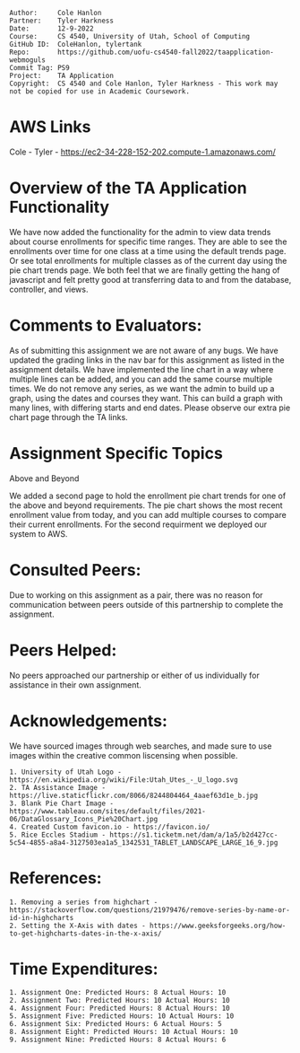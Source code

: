 ```
Author:     Cole Hanlon
Partner:    Tyler Harkness
Date:       12-9-2022
Course:     CS 4540, University of Utah, School of Computing
GitHub ID:  ColeHanlon, tylertank
Repo:       https://github.com/uofu-cs4540-fall2022/taapplication-webmoguls
Commit Tag: PS9
Project:    TA Application
Copyright:  CS 4540 and Cole Hanlon, Tyler Harkness - This work may not be copied for use in Academic Coursework.
```
# AWS Links 
Cole -                                                                                                                                                                  Tyler - https://ec2-34-228-152-202.compute-1.amazonaws.com/

# Overview of the TA Application Functionality 

We have now added the functionality for the admin to view data trends about course enrollments for specific time ranges. They are able to see the enrollments over time for one class at a time using the default trends page. Or see total enrollments for multiple classes as of the current day using the pie chart trends page. We both feel that we are finally getting the hang of javascript and felt pretty good at transferring data to and from the database, controller, and views. 

# Comments to Evaluators:

As of submitting this assignment we are not aware of any bugs. We have updated the grading links in the nav bar for this assignment as listed in the assignment details. We have implemented the line chart in a way where multiple lines can be added, and you can add the same course multiple times. We do not remove any series, as we want the admin to build up a graph, using the dates and courses they want. This can build a graph with many lines, with differing starts and end dates. Please observe our extra pie chart page through the TA links.

# Assignment Specific Topics

Above and Beyond

We added a second page to hold the enrollment pie chart trends for one of the above and beyond requirements. The pie chart shows the most recent enrollment value from today, and you can add multiple courses to compare their current enrollments. For the second requirment we deployed our system to AWS.

# Consulted Peers:

Due to working on this assignment as a pair, there was no reason for communication
between peers outside of this partnership to complete the assignment.

# Peers Helped:

No peers approached our partnership or either of us individually for assistance in their own assignment.

# Acknowledgements:

We have sourced images through web searches, and made sure to use images within the creative
common liscensing when possible. 

    1. University of Utah Logo - https://en.wikipedia.org/wiki/File:Utah_Utes_-_U_logo.svg
    2. TA Assistance Image - https://live.staticflickr.com/8066/8244804464_4aaef63d1e_b.jpg
    3. Blank Pie Chart Image - https://www.tableau.com/sites/default/files/2021-06/DataGlossary_Icons_Pie%20Chart.jpg
    4. Created Custom favicon.io - https://favicon.io/
    5. Rice Eccles Stadium - https://s1.ticketm.net/dam/a/1a5/b2d427cc-5c54-4855-a8a4-3127503ea1a5_1342531_TABLET_LANDSCAPE_LARGE_16_9.jpg

# References:
    
    1. Removing a series from highchart - https://stackoverflow.com/questions/21979476/remove-series-by-name-or-id-in-highcharts
    2. Setting the X-Axis with dates - https://www.geeksforgeeks.org/how-to-get-highcharts-dates-in-the-x-axis/

# Time Expenditures:

    1. Assignment One: Predicted Hours: 8 Actual Hours: 10 
    2. Assignment Two: Predicted Hours: 10 Actual Hours: 10 
    4. Assignment Four: Predicted Hours: 8 Actual Hours: 10
    5. Assignment Five: Predicted Hours: 10 Actual Hours: 10
    6. Assignment Six: Predicted Hours: 6 Actual Hours: 5
    8. Assignment Eight: Predicted Hours: 10 Actual Hours: 10
    9. Assignment Nine: Predicted Hours: 8 Actual Hours: 6


    
    
